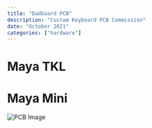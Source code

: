 ```yaml
---
title: "Dadboard PCB"
description: "Custom Keyboard PCB Commission"
date: "October 2021"
categories: ["hardware"]
---
```

# Maya TKL
# Maya Mini
![PCB Image](maya/maya-mini-back.png "Back of the PCB")
